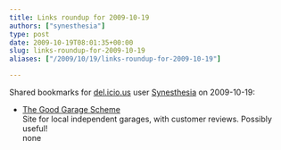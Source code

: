 ```yaml
---
title: Links roundup for 2009-10-19
authors: ["synesthesia"]
type: post
date: 2009-10-19T08:01:35+00:00
slug: links-roundup-for-2009-10-19 
aliases: ["/2009/10/19/links-roundup-for-2009-10-19"]

---
```

Shared bookmarks for [del.icio.us][1] user [Synesthesia][2] on 2009-10-19:

  * [The Good Garage Scheme][3]  
    Site for local independent garages, with customer reviews. Possibly useful!  
    none

 [1]: https://del.icio.us/
 [2]: https://del.icio.us/synesthesia
 [3]: https://www.goodgaragescheme.co.uk/